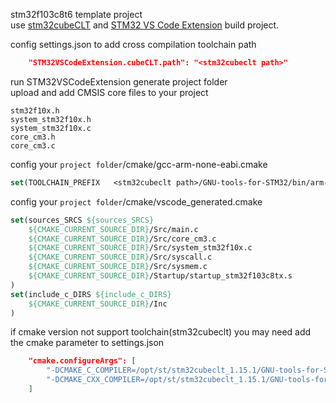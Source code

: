 stm32f103c8t6 template project  
use [stm32cubeCLT](https://www.st.com/en/development-tools/stm32cubeclt.html) and [STM32 VS Code Extension](https://marketplace.visualstudio.com/items?itemName=stmicroelectronics.stm32-vscode-extension) build project.

config settings.json to add cross compilation toolchain path
~~~json
    "STM32VSCodeExtension.cubeCLT.path": "<stm32cubeclt path>"
~~~
run STM32VSCodeExtension generate project folder  
upload and add CMSIS core files to your project
~~~
stm32f10x.h
system_stm32f10x.h
system_stm32f10x.c
core_cm3.h
core_cm3.c
~~~
config your `project folder`/cmake/gcc-arm-none-eabi.cmake
~~~cmake
set(TOOLCHAIN_PREFIX   <stm32cubeclt path>/GNU-tools-for-STM32/bin/arm-none-eabi-)
~~~
config your `project folder`/cmake/vscode_generated.cmake
~~~cmake
set(sources_SRCS ${sources_SRCS}
	${CMAKE_CURRENT_SOURCE_DIR}/Src/main.c
    ${CMAKE_CURRENT_SOURCE_DIR}/Src/core_cm3.c
    ${CMAKE_CURRENT_SOURCE_DIR}/Src/system_stm32f10x.c
	${CMAKE_CURRENT_SOURCE_DIR}/Src/syscall.c
	${CMAKE_CURRENT_SOURCE_DIR}/Src/sysmem.c
	${CMAKE_CURRENT_SOURCE_DIR}/Startup/startup_stm32f103c8tx.s
)
set(include_c_DIRS ${include_c_DIRS}
	${CMAKE_CURRENT_SOURCE_DIR}/Inc
)
~~~
if cmake version not support toolchain(stm32cubeclt) you may need add the cmake parameter to settings.json
~~~json
    "cmake.configureArgs": [
        "-DCMAKE_C_COMPILER=/opt/st/stm32cubeclt_1.15.1/GNU-tools-for-STM32/bin/arm-none-eabi-gcc",
        "-DCMAKE_CXX_COMPILER=/opt/st/stm32cubeclt_1.15.1/GNU-tools-for-STM32/bin/arm-none-eabi-g++"
    ]
~~~
